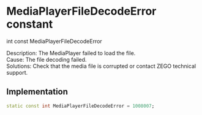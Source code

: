 


# MediaPlayerFileDecodeError constant







int const MediaPlayerFileDecodeError
  




<p>Description: The MediaPlayer failed to load the file. <br>Cause: The file decoding failed. <br> Solutions: Check that the media file is corrupted or contact ZEGO technical support.</p>



## Implementation

```dart
static const int MediaPlayerFileDecodeError = 1008007;
```







